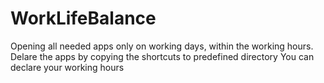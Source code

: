 # WorkLifeBalance
 Opening all needed apps only on working days, within the working hours.
 Delare the apps by copying the shortcuts to predefined directory
 You can declare your working hours

